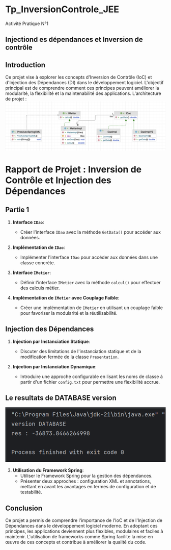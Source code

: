 # Tp_InversionControle_JEE
Activité Pratique N°1 
<h2>Injectiond es dépendances et Inversion de contrôle</h2>

## Introduction

Ce projet vise à explorer les concepts d'Inversion de Contrôle (IoC) et d'Injection des Dépendances (DI) dans le développement logiciel. L'objectif principal est de comprendre comment ces principes peuvent améliorer la modularité, la flexibilité et la maintenabilité des applications.
L'architecture de projet :
<img src="captures/image1.png">

# Rapport de Projet : Inversion de Contrôle et Injection des Dépendances

## Partie 1

1. **Interface `IDao`**:
   - Créer l'interface `IDao` avec la méthode `GetData()` pour accéder aux données.

2. **Implémentation de `IDao`**:
   - Implémenter l'interface `IDao` pour accéder aux données dans une classe concrète.

3. **Interface `IMetier`**:
   - Définir l'interface `IMetier` avec la méthode `calcul()` pour effectuer des calculs métier.

4. **Implémentation de `IMetier` avec Couplage Faible**:
   - Créer une implémentation de `IMetier` en utilisant un couplage faible pour favoriser la modularité et la réutilisabilité.

## Injection des Dépendances

1. **Injection par Instanciation Statique**:
   - Discuter des limitations de l'instanciation statique et de la modification fermée de la classe `Presentation`.

2. **Injection par Instanciation Dynamique**:
   - Introduire une approche configurable en lisant les noms de classe à partir d'un fichier `config.txt` pour permettre une flexibilité accrue.

<h2>Le resultats de DATABASE version</h2>
<img src="captures/image2.png">

3. **Utilisation du Framework Spring**:
   - Utiliser le Framework Spring pour la gestion des dépendances.
   - Présenter deux approches : configuration XML et annotations, mettant en avant les avantages en termes de configuration et de testabilité.


## Conclusion

Ce projet a permis de comprendre l'importance de l'IoC et de l'Injection de Dépendances dans le développement logiciel moderne. En adoptant ces principes, les applications deviennent plus flexibles, modulaires et faciles à maintenir. L'utilisation de frameworks comme Spring facilite la mise en œuvre de ces concepts et contribue à améliorer la qualité du code.
